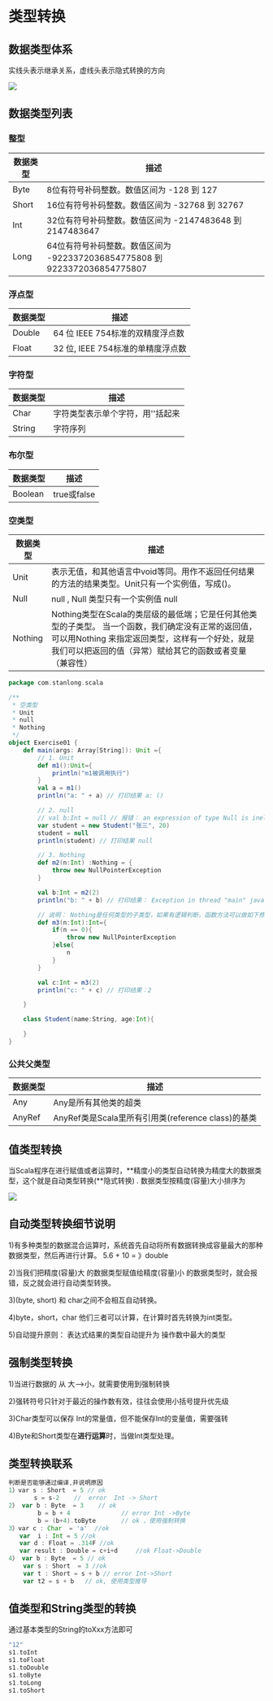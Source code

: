 # 类型转换

## 数据类型体系

实线头表示继承关系，虚线头表示隐式转换的方向

![](./doc/12.png)

## 数据类型列表

### 整型

| 数据类型 | 描述                                                         |
| -------- | ------------------------------------------------------------ |
| Byte     | 8位有符号补码整数。数值区间为 -128  到 127                   |
| Short    | 16位有符号补码整数。数值区间为 -32768  到 32767              |
| Int      | 32位有符号补码整数。数值区间为 -2147483648  到 2147483647    |
| Long     | 64位有符号补码整数。数值区间为 -9223372036854775808  到 9223372036854775807 |

### 浮点型

| 数据类型 | 描述                              |
| -------- | --------------------------------- |
| Double   | 64 位 IEEE 754标准的双精度浮点数  |
| Float    | 32 位, IEEE 754标准的单精度浮点数 |

### 字符型

| 数据类型 | 描述                             |
| -------- | -------------------------------- |
| Char     | 字符类型表示单个字符，用''括起来 |
| String   | 字符序列                         |

### 布尔型

| 数据类型 | 描述        |
| -------- | ----------- |
| Boolean  | true或false |

### 空类型

| 数据类型 | 描述                                                         |
| -------- | ------------------------------------------------------------ |
| Unit     | 表示无值，和其他语言中void等同。用作不返回任何结果的方法的结果类型。Unit只有一个实例值，写成()。 |
| Null     | null  , Null 类型只有一个实例值  null                        |
| Nothing  | Nothing类型在Scala的类层级的最低端；它是任何其他类型的子类型。  当一个函数，我们确定没有正常的返回值，可以用Nothing 来指定返回类型，这样有一个好处，就是我们可以把返回的值（异常）赋给其它的函数或者变量（兼容性） |

```scala
package com.stanlong.scala

/**
 * 空类型
 * Unit
 * null
 * Nothing
 */
object Exercise01 {
    def main(args: Array[String]): Unit ={
        // 1. Unit
        def m1():Unit={
            println("m1被调用执行")
        }
        val a = m1()
        println("a: " + a) // 打印结果 a: ()

        // 2. null
        // val b:Int = null // 报错： an expression of type Null is ineligible for implicit conversion
        var student = new Student("张三", 20)
        student = null
        println(student) // 打印结果 null

        // 3. Nothing
        def m2(n:Int) :Nothing = {
            throw new NullPointerException
        }

        val b:Int = m2(2)
        println("b: " + b) // 打印结果： Exception in thread "main" java.lang.NullPointerException

        // 说明： Nothing是任何类型的子类型，如果有逻辑判断，函数方法可以做如下修改
        def m3(n:Int):Int={
            if(n == 0){
                throw new NullPointerException
            }else{
                n
            }
        }

        val c:Int = m3(2)
        println("c: " + c) // 打印结果：2

    }

    class Student(name:String, age:Int){

    }
}
```

### 公共父类型

| 数据类型 | 描述                                               |
| -------- | -------------------------------------------------- |
| Any      | Any是所有其他类的超类                              |
| AnyRef   | AnyRef类是Scala里所有引用类(reference class)的基类 |

## 值类型转换

当Scala程序在进行赋值或者运算时，**精度小的类型自动转换为精度大的数据类型，这个就是自动类型转换(**隐式转换) . 数据类型按精度(容量)大小排序为

![](./doc/13.png)

## 自动类型转换细节说明

1)有多种类型的数据混合运算时，系统首先自动将所有数据转换成容量最大的那种数据类型，然后再进行计算。 5.6 + 10 = 》double

2)当我们把精度(容量)大 的数据类型赋值给精度(容量)小 的数据类型时，就会报错，反之就会进行自动类型转换。

3)(byte, short) 和 char之间不会相互自动转换。

4)byte，short，char 他们三者可以计算，在计算时首先转换为int类型。

5)自动提升原则： 表达式结果的类型自动提升为 操作数中最大的类型

## 强制类型转换

1)当进行数据的 从 大——>小，就需要使用到强制转换

2)强转符号只针对于最近的操作数有效，往往会使用小括号提升优先级

3)Char类型可以保存 Int的常量值，但不能保存Int的变量值，需要强转

4)Byte和Short类型在**进行运算**时，当做Int类型处理。

## 类型转换联系

```scala
判断是否能够通过编译,并说明原因
1）var s : Short  = 5 // ok
       s = s-2    //  error  Int -> Short                
2） var b : Byte  = 3    // ok
        b = b + 4              // error Int ->Byte     
        b = (b+4).toByte       // ok ，使用强制转换
3）var c : Char  = 'a'  //ok
   var  i : Int = 5 //ok
   var d : Float = .314F //ok
   var result : Double = c+i+d     //ok Float->Double
4） var b : Byte  = 5 // ok
    var s : Short  = 3 //ok
    var t : Short = s + b // error Int->Short
    var t2 = s + b   // ok, 使用类型推导
```

## 值类型和String类型的转换

通过基本类型的String的toXxx方法即可

```scala
"12"
s1.toInt
s1.toFloat
s1.toDouble
s1.toByte
s1.toLong
s1.toShort
```

